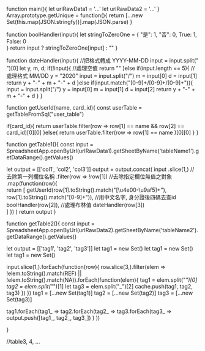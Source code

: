 
function main(){
  let urlRawData1 = '...'
  let urlRawData2 = '...'
}
Array.prototype.getUnique = function(){
  return [...new Set(this.map(JSON.stringfy))].map(JSON.parse)
}

function boolHandler(input){
  let stringToZeroOne = {
    "是": 1,
    "否": 0,
    True: 1,
    False: 0    
  }
  return input ? stringToZeroOne[input] : ""
}

function dateHandler(input){ //把格式轉成 YYYY-MM-DD
  input = input.split(" ")[0]
  let y, m, d;
 if(!input){ //處理空值
   return "" 
 }else if(input.length == 5){ //處理格式 MM/DD
    y = "2020"
    input = input.split("/")
    m = input[0]
    d = input[1]
    return y + "-" + m + "-" + d
  }else if(input.match("[0-9]+/[0-9]+/[0-9]+")){
    input = input.split("/")
    y = input[0]
    m = input[1]
    d = input[2]
    return y + "-" + m + "-" + d
  }
}

function getUserId(name, card_id){
  const userTable = getTableFromSql("user_table")
  
  if(card_id){
    return userTable.filter(row => row[1] == name && row[2] == card_id)[0][0] 
  }else{
    return userTable.filter(row => row[1] == name )[0][0] 
  }
}


function getTable1(){
  const input = SpreadsheetApp.openByUrl(urlRawData1).getSheetByName('tableName1').getDataRange().getValues()

  let output = [['col1', 'col2', 'col3']]
  output = output.concat(
      input
      .slice(1,) //去除第一列欄位名稱
      .filter(row => !row[1]) //去除指定欄位無值之對象
      .map(function(row){      
        return [
          getUserId(row[1].toString().match("[\u4e00-\u9af5]+"), row[1].toString().match("[0-9]+")), //用中文名字, 身分證後四碼去查id
          boolHandler(row[2]), //處理布林值
          dateHandler(row[3])          
        ]
      })
  )
  return output
}


function getTable2(){
  const input = SpreadsheetApp.openByUrl(urlRawData2).getSheetByName('tableName2').getDataRange().getValues()

  let output = [['tag1', 'tag2', 'tag3']]
  let tag1 = new Set()
  let tag1 = new Set()
  let tag1 = new Set()

  input.slice(1,).forEach(function(row){
    row.slice(3,).filter(elem => !elem.toString().match(REF) || !elem.toString().match(NA)).forEach(function(elem){
      tag1 = elem.split("_")[0]
      tag2 = elem.split("_")[1]
      let tag3 = elem.split("_")[2]
      cache.push(tag1, tag2, tag3)
    })
  })
  tag1 = [...new Set(tag1)]
  tag2 = [...new Set(tag2)]
  tag3 = [...new Set(tag3)]

  tag1.forEach(tag1_ => 
    tag2.forEach(tag2_ =>
      tag3.forEach(tag3_ =>
        output.push([tag1_, tag2_, tag3_])
        )
      ))

}

//table3, 4, ...